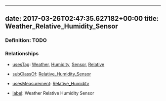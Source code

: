 
---
date: 2017-03-26T02:47:35.627182+00:00
title: Weather_Relative_Humidity_Sensor
---
### Definition: TODO

### Relationships

* [usesTag](https://brickschema.org/schema/1.0/BrickFrame#usesTag): [Weather](https://brickschema.org/schema/1.0/BrickTag#Weather), [Humidity](https://brickschema.org/schema/1.0/BrickTag#Humidity), [Sensor](https://brickschema.org/schema/1.0/BrickTag#Sensor), [Relative](https://brickschema.org/schema/1.0/BrickTag#Relative)

* [subClassOf](http://www.w3.org/2000/01/rdf-schema#subClassOf): [Relative_Humidity_Sensor](https://brickschema.org/schema/1.0/Brick#Relative_Humidity_Sensor)

* [usesMeasurement](https://brickschema.org/schema/1.0/BrickFrame#usesMeasurement): [Relative_Humidity](https://brickschema.org/schema/1.0/Brick#Relative_Humidity)

* [label](http://www.w3.org/2000/01/rdf-schema#label): Weather Relative Humidity Sensor
